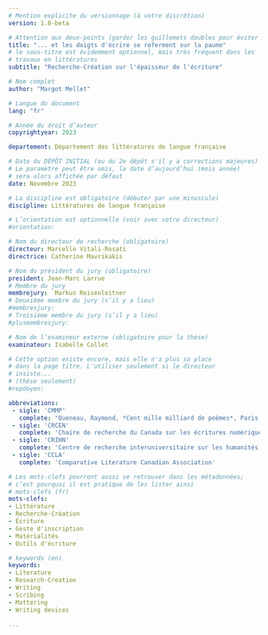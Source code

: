 ```yaml
---
# Mention explicite du versionnage (à votre discrétion)
version: 1.0-beta

# Attention aux deux-points (garder les guillemets doubles pour éviter des problèmes)
title: "... et les doigts d'écrire se referment sur la paume"
# le sous-titre est évidemment optionnel, mais très fréquent dans les
# travaux en littératures
subtitle: "Recherche-Création sur l'épaisseur de l'écriture"

# Nom complet
author: "Margot Mellet"

# Langue du document
lang: "fr"

# Année du droit d’auteur
copyrightyear: 2023

departement: Département des littératures de langue française

# Date du DÉPÔT INITIAL (ou du 2e dépôt s'il y a corrections majeures)
# Le paramètre peut être omis, la date d’aujourd’hui (mois année)
# sera alors affichée par défaut
date: Novembre 2023

# La discipline est obligatoire (débuter par une minuscule)
discipline: Littératures de langue française

# L’orientation est optionnelle (voir avec votre directeur)
#orientation: 

# Nom du directeur de recherche (obligatoire)
directeur: Marcello Vitali-Rosati
directrice: Catherine Mavrikakis

# Nom du président du jury (obligatoire)
president: Jean-Marc Larrue
# Membre du jury
membrejury:  Markus Reisenleitner
# Deuxième membre du jury (s’il y a lieu)
#membresjury: 
# Troisième membre du jury (s’il y a lieu)
#plusmembresjury: 

# Nom de l’examineur externe (obligatoire pour la thèse)
examinateur: Isabelle Collet

# Cette option existe encore, mais elle n'a plus sa place
# dans la page titre. L'utiliser seulement si le directeur
# insiste...
# (thèse seulement)
#repdoyen: 

abbreviations:
 - sigle: 'CMMP'
   complete: "Queneau, Raymond, *Cent mille milliard de poèmes*, Paris, Gallimard, 1961"
 - sigle: 'CRCEN'
   complete: 'Chaire de recherche du Canada sur les écritures numériques'
 - sigle: 'CRIHN'
   complete: 'Centre de recherche interuniversitaire sur les humanités numériques'
 - sigle: 'CCLA'
   complete: 'Comparative Literature Canadian Association'

# Les mots-clefs pourront aussi se retrouver dans les métadonnées;
# c’est pourquoi il est pratique de les lister ainsi
# mots-clefs (fr)
mots-clefs:
- Littérature
- Recherche-Création
- Écriture
- Geste d'inscription
- Matérialités
- Outils d'écriture

# keywords (en)
keywords:
- Literature
- Research-Creation
- Writing
- Scribing
- Mattering
- Writing devices

...
```

